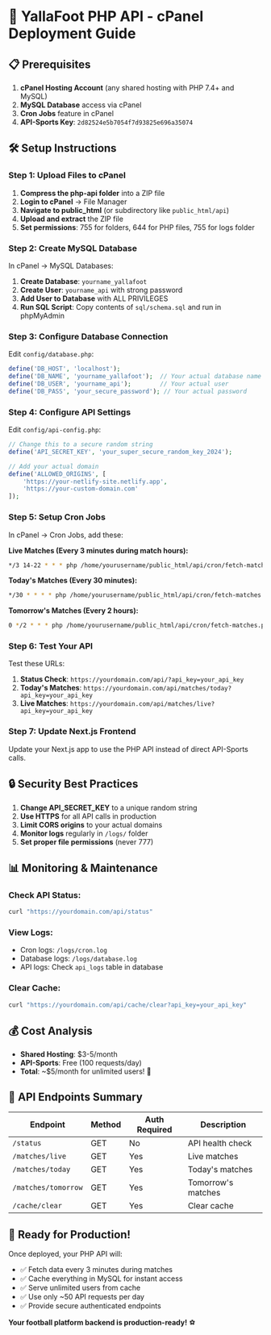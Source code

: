 # 🚀 YallaFoot PHP API - cPanel Deployment Guide

## 📋 **Prerequisites**

1. **cPanel Hosting Account** (any shared hosting with PHP 7.4+ and MySQL)
2. **MySQL Database** access via cPanel
3. **Cron Jobs** feature in cPanel
4. **API-Sports Key**: `2d82524e5b7054f7d93825e696a35074`

## 🛠 **Setup Instructions**

### **Step 1: Upload Files to cPanel**

1. **Compress the php-api folder** into a ZIP file
2. **Login to cPanel** → File Manager
3. **Navigate to public_html** (or subdirectory like `public_html/api`)
4. **Upload and extract** the ZIP file
5. **Set permissions**: 755 for folders, 644 for PHP files, 755 for logs folder

### **Step 2: Create MySQL Database**

In cPanel → MySQL Databases:

1. **Create Database**: `yourname_yallafoot`
2. **Create User**: `yourname_api` with strong password
3. **Add User to Database** with ALL PRIVILEGES
4. **Run SQL Script**: Copy contents of `sql/schema.sql` and run in phpMyAdmin

### **Step 3: Configure Database Connection**

Edit `config/database.php`:

```php
define('DB_HOST', 'localhost');
define('DB_NAME', 'yourname_yallafoot');  // Your actual database name
define('DB_USER', 'yourname_api');        // Your actual user
define('DB_PASS', 'your_secure_password'); // Your actual password
```

### **Step 4: Configure API Settings**

Edit `config/api-config.php`:

```php
// Change this to a secure random string
define('API_SECRET_KEY', 'your_super_secure_random_key_2024');

// Add your actual domain
define('ALLOWED_ORIGINS', [
    'https://your-netlify-site.netlify.app',
    'https://your-custom-domain.com'
]);
```

### **Step 5: Setup Cron Jobs**

In cPanel → Cron Jobs, add these:

**Live Matches (Every 3 minutes during match hours):**
```bash
*/3 14-22 * * * php /home/yourusername/public_html/api/cron/fetch-matches.php live
```

**Today's Matches (Every 30 minutes):**
```bash
*/30 * * * * php /home/yourusername/public_html/api/cron/fetch-matches.php today
```

**Tomorrow's Matches (Every 2 hours):**
```bash
0 */2 * * * php /home/yourusername/public_html/api/cron/fetch-matches.php tomorrow
```

### **Step 6: Test Your API**

Test these URLs:

1. **Status Check**: `https://yourdomain.com/api/?api_key=your_api_key`
2. **Today's Matches**: `https://yourdomain.com/api/matches/today?api_key=your_api_key`
3. **Live Matches**: `https://yourdomain.com/api/matches/live?api_key=your_api_key`

### **Step 7: Update Next.js Frontend**

Update your Next.js app to use the PHP API instead of direct API-Sports calls.

## 🔒 **Security Best Practices**

1. **Change API_SECRET_KEY** to a unique random string
2. **Use HTTPS** for all API calls in production
3. **Limit CORS origins** to your actual domains
4. **Monitor logs** regularly in `/logs/` folder
5. **Set proper file permissions** (never 777)

## 📊 **Monitoring & Maintenance**

### **Check API Status:**
```bash
curl "https://yourdomain.com/api/status"
```

### **View Logs:**
- Cron logs: `/logs/cron.log`
- Database logs: `/logs/database.log`
- API logs: Check `api_logs` table in database

### **Clear Cache:**
```bash
curl "https://yourdomain.com/api/cache/clear?api_key=your_api_key"
```

## 💰 **Cost Analysis**

- **Shared Hosting**: $3-5/month
- **API-Sports**: Free (100 requests/day)
- **Total**: ~$5/month for unlimited users! 🎉

## 🎯 **API Endpoints Summary**

| Endpoint | Method | Auth Required | Description |
|----------|--------|---------------|-------------|
| `/status` | GET | No | API health check |
| `/matches/live` | GET | Yes | Live matches |
| `/matches/today` | GET | Yes | Today's matches |
| `/matches/tomorrow` | GET | Yes | Tomorrow's matches |
| `/cache/clear` | GET | Yes | Clear cache |

## 🚀 **Ready for Production!**

Once deployed, your PHP API will:
- ✅ Fetch data every 3 minutes during matches
- ✅ Cache everything in MySQL for instant access
- ✅ Serve unlimited users from cache
- ✅ Use only ~50 API requests per day
- ✅ Provide secure authenticated endpoints

**Your football platform backend is production-ready!** ⚽